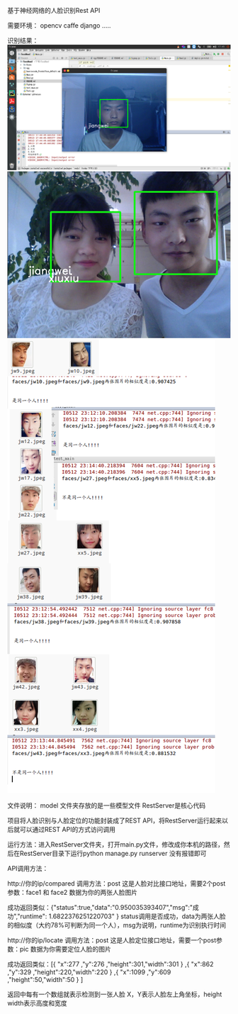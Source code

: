 基于神经网络的人脸识别Rest API

需要环境：
opencv
caffe
django
.....

识别结果：
<img src="result/r1.png"> <br>
<img src="result/r2.png"> <br>
<img src="result/r3.png"> <br>


文件说明：
model 文件夹存放的是一些模型文件
RestServer是核心代码

项目将人脸识别与人脸定位的功能封装成了REST API，将RestServer运行起来以后就可以通过REST API的方式访问调用

运行方法：进入RestServer文件夹，打开main.py文件，修改成你本机的路径，然后在RestServer目录下运行python manage.py runserver 没有报错即可

API调用方法：

http://你的ip/compared  调用方法：post   这是人脸对比接口地址，需要2个post参数：face1 和 face2 数据为你的两张人脸图片

成功返回类似：{"status":true,"data":"0.950035393407","msg":"成功","runtime": 1.6822376251220703"  }   status调用是否成功，data为两张人脸的相似度（大约78%可判断为同一个人），msg为说明，runtime为识别执行时间

http://你的ip/locate    调用方法：post   这是人脸定位接口地址，需要一个post参数：pic 数据为你需要定位人脸的图片

成功返回类似：[{ "x":277 ,"y":276 ,"height":301,"width":301 } ,{ "x":862 ,"y":329 ,"height":220,"width":220 } ,{ "x":1099 ,"y":609 ,"height":50,"width":50 } ]

返回中每有一个数组就表示检测到一张人脸 X，Y表示人脸左上角坐标，height width表示高度和宽度